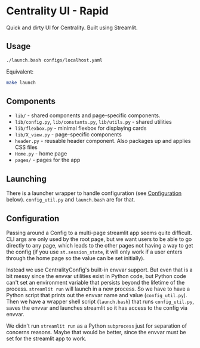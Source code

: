 # Centrality UI - Rapid

Quick and dirty UI for Centrality. Built using Streamlit.

## Usage

```bash
./launch.bash configs/localhost.yaml
```
Equivalent:
```bash
make launch
```

## Components

- `lib/` - shared components and page-specific components.
- `lib/config.py`, `lib/constants.py`, `lib/utils.py` - shared utilities
- `lib/flexbox.py` - minimal flexbox for displaying cards
- `lib/X_view.py` - page-specific components
- `header.py` - reusable header component. Also packages up and applies CSS files
- `Home.py` - home page
- `pages/` - pages for the app

## Launching

There is a launcher wrapper to handle configuration (see [Configuration](#configuration) below). 
`config_util.py` and `launch.bash` are for that.

## Configuration

Passing around a Config to a multi-page streamlit app seems quite difficult. CLI args are only used by the root page,
but we want users to be able to go directly to any page, which leads to the other pages not having a way to get the 
config (if you use `st.session_state`, it will only work if a user enters through the home page so the value can be 
set initially).

Instead we use CentralityConfig's built-in envvar support. But even that is a bit messy since the envvar utilities
exist in Python code, but Python code can't set an environment variable that persists beyond the lifetime of the 
process. `streamlit run` will launch in a new process. So we have to have a Python script that prints out the envvar
name and value (`config_util.py`). Then we have a wrapper shell script (`launch.bash`) that runs `config_util.py`, 
saves the envvar and launches streamlit so it has access to the config via envvar.

We didn't run `streamlit run` as a Python `subprocess` just for separation of concerns reasons. Maybe that would
be better, since the envvar must be set for the streamlit app to work.